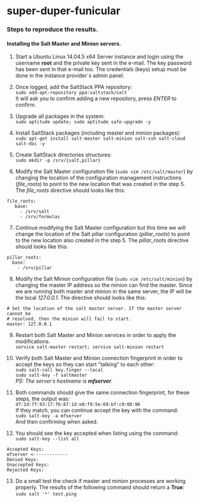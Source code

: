 # super-duper-funicular

### Steps to reproduce the results.

#### Installing the Salt Master and Minion servers.

1. Start a Ubuntu Linux 14.04.5 x64 Server instance and login using the username **root** and the private key sent in the e-mail. The key password has been sent in that e-mail too. The credentials (keys) setup must be done in the instance provider´s admin panel.

2. Once logged, add the SaltStack PPA repository:<br>
`sudo add-apt-repository ppa:saltstack/salt`<br>
It will ask you to confirm adding a new repository, press *ENTER* to confirm.

3. Upgrade all packages in the system:<br>
`sudo aptitude update; sudo aptitude safe-upgrade -y`

4. Install SaltStack packages (including master and minion packages):<br>
`sudo apt-get install salt-master salt-minion salt-ssh salt-cloud salt-doc -y`

5. Create SaltStack directories structures:<br>
`sudo mkdir -p /srv/{salt,pillar}`<br>

6. Modify the Salt Master configuration file (`sudo vim /etc/salt/master`) by changing the location of the configuration management instructions (*file_roots*) to point to the new location that was created in the step 5. The *file_roots* directive should looks like this:<br>
```
file_roots:
   base:
     - /srv/salt
     - /srv/formulas
```

7. Continue modifying the Salt Master configuration but this time we will change the location of the Salt pillar configuration (*pillar_roots*) to point to the new location also created in the step 5. The *pillar_roots* directive should looks like this:<br>
```
pillar_roots:
  base:
    - /srv/pillar
````

8. Modify the Salt Minion configuration file (`sudo vim /etc/salt/minion`) by changing the master IP address so the minion can find the master. Since we are running both master and minion in the same server, the IP will be the local *127.0.0.1*. The directive should looks like this:<br>
```
# Set the location of the salt master server. If the master server cannot be
# resolved, then the minion will fail to start.
master: 127.0.0.1
```

9. Restart both Salt Master and Minion services in order to apply the modifications.<br>
`service salt-master restart; service salt-minion restart`

10. Verify both Salt Master and Minion connection fingerprint in order to accept the keys so they can start "talking" to each other:<br>
`sudo salt-call key.finger --local`<br>
`sudo salt-key -f saltmaster`<br>
*PS: The server´s hostname is **mfserver**.*<br>

11. Both commands should give the same connection fingerprint, for these steps, the output was:<br>
`d7:1d:7f:93:17:f6:67:1d:e0:f9:5e:69:bf:c9:08:96`<br>
If they match, you can continue accept the key with the command:<br>
`sudo salt-key -a mfserver`<br>
And then confirming when asked.

12. You should see the key accepted when listing using the command:<br>
`sudo salt-key --list all`<br>
```
Accepted Keys:
mfserver <-------------
Denied Keys:
Unaccepted Keys:
Rejected Keys:
```

13. Do a small test the check if master and minion processes are working properly. The results of the following command should return a **True**:<br>
`sudo salt '*' test.ping`
